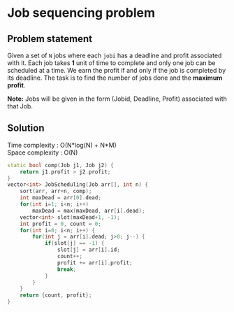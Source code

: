 # Job sequencing problem

## Problem statement

Given a set of `N` jobs where each `jobi` has a deadline and profit associated with it. Each job takes **1** unit of time to complete and only one job can be scheduled at a time. We earn the profit if and only if the job is completed by its deadline. The task is to find the number of jobs done and the **maximum profit**.

**Note:** Jobs will be given in the form (Jobid, Deadline, Profit) associated with that Job.

## Solution

Time complexity : O(N\*log(N) + N\*M)  
Space complexity : O(N)

```cpp
static bool comp(Job j1, Job j2) {
    return j1.profit > j2.profit;
}
vector<int> JobScheduling(Job arr[], int n) {
    sort(arr, arr+n, comp);
    int maxDead = arr[0].dead;
    for(int i=1; i<n; i++)
        maxDead = max(maxDead, arr[i].dead);
    vector<int> slot(maxDead+1, -1);
    int profit = 0, count = 0;
    for(int i=0; i<n; i++) {
        for(int j = arr[i].dead; j>0; j--) {
            if(slot[j] == -1) {
                slot[j] = arr[i].id;
                count++;
                profit += arr[i].profit;
                break;
            }
        }
    }
    return {count, profit};
}
```
